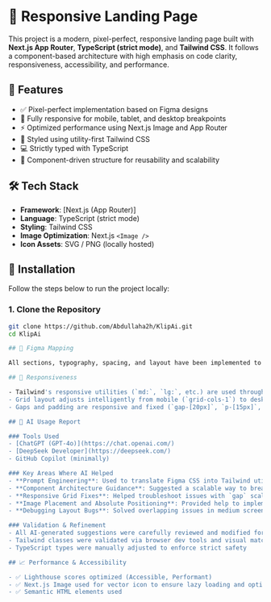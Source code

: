 # 🚀 Responsive Landing Page

This project is a modern, pixel-perfect, responsive landing page built with **Next.js App Router**, **TypeScript (strict mode)**, and **Tailwind CSS**. It follows a component-based architecture with high emphasis on code clarity, responsiveness, accessibility, and performance.

## 📌 Features

- ✅ Pixel-perfect implementation based on Figma designs
- 🎯 Fully responsive for mobile, tablet, and desktop breakpoints
- ⚡ Optimized performance using Next.js Image and App Router
- 💅 Styled using utility-first Tailwind CSS
- 💻 Strictly typed with TypeScript
- 🧩 Component-driven structure for reusability and scalability

## 🛠️ Tech Stack

- **Framework**: [Next.js (App Router)]
- **Language**: TypeScript (strict mode)
- **Styling**: Tailwind CSS
- **Image Optimization**: Next.js `<Image />`
- **Icon Assets**: SVG / PNG (locally hosted)

## 🔧 Installation

Follow the steps below to run the project locally:

### 1. Clone the Repository

```bash
git clone https://github.com/Abdullaha2h/KlipAi.git
cd KlipAi

## 📐 Figma Mapping

All sections, typography, spacing, and layout have been implemented to match the Figma design exactly. Custom widths and heights (e.g., `w-[411px]`, `h-[838px]`) were used where specified to ensure pixel perfection.

## 📱 Responsiveness

- Tailwind's responsive utilities (`md:`, `lg:`, etc.) are used throughout
- Grid layout adjusts intelligently from mobile (`grid-cols-1`) to desktop (`grid-cols-3`)
- Gaps and padding are responsive and fixed (`gap-[20px]`, `p-[15px]`, `md:p-[83px]`) to ensure consistency across screen sizes

## 🤖 AI Usage Report

### Tools Used
- [ChatGPT (GPT-4o)](https://chat.openai.com/)
- [DeepSeek Developer](https://deepseek.com/)
- GitHub Copilot (minimally)

### Key Areas Where AI Helped
- **Prompt Engineering**: Used to translate Figma CSS into Tailwind utility classes with accuracy
- **Component Architecture Guidance**: Suggested a scalable way to break sections into reusable components (`/sections`, `/components`)
- **Responsive Grid Fixes**: Helped troubleshoot issues with `gap` scaling and fixed-width card alignment
- **Image Placement and Absolute Positioning**: Provided help to implement absolute-positioned text and icons based on Figma specs
- **Debugging Layout Bugs**: Solved overlapping issues in medium screens using precise Tailwind breakpoints

### Validation & Refinement
- All AI-generated suggestions were carefully reviewed and modified for performance and accuracy
- Tailwind classes were validated via browser dev tools and visual matching with Figma
- TypeScript types were manually adjusted to enforce strict safety

## 📈 Performance & Accessibility

- ✅ Lighthouse scores optimized (Accessible, Performant)
- ✅ Next.js Image used for vector icon to ensure lazy loading and optimization
- ✅ Semantic HTML elements used

